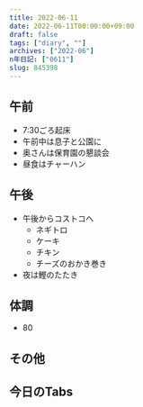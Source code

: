 ```yaml
---
title: 2022-06-11
date: 2022-06-11T00:00:00+09:00
draft: false
tags: ["diary", ""]
archives: ["2022-06"]
n年日記: ["0611"]
slug: 845398
---
```

## 午前
- 7:30ごろ起床
- 午前中は息子と公園に
- 奥さんは保育園の懇談会
- 昼食はチャーハン
## 午後
- 午後からコストコへ
  - ネギトロ
  - ケーキ
  - チキン
  - チーズのおかき巻き
- 夜は鰹のたたき
## 体調
- 80
## その他
## 今日のTabs